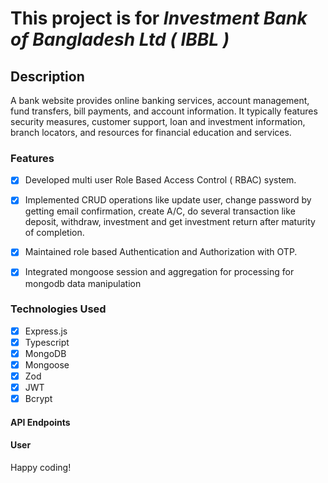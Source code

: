 # This project is for <em>Investment Bank of Bangladesh Ltd ( IBBL )</em>

## Description
<p>A bank website provides online banking services, account management, fund transfers, bill payments, and account information. It typically features security measures, customer support, loan and investment information, branch locators, and resources for financial education and services.</p>

<!-- ### This project [Live Site](https://painting-service-roan.vercel.app/) -->

### Features

- [x] Developed multi user Role Based Access Control ( RBAC) system.
- [x] Implemented CRUD operations like update user, change password by
getting email confirmation, create A/C, do several transaction like deposit,
withdraw, investment and get investment return after maturity of
completion.
- [x] Maintained role based Authentication and Authorization with OTP.
- [x] Integrated mongoose session and aggregation for processing for mongodb
data manipulation


### Technologies Used

- [x] Express.js
- [x] Typescript
- [x] MongoDB
- [x] Mongoose
- [x] Zod
- [x] JWT
- [x] Bcrypt

<!-- ### Entity Relationship Diagram -->

<!-- <p>
<img src="./ERD.svg" align="center" width="100%" height="100%" style="border-radius: 30px;">
</p> -->

#### API Endpoints

#### User
<!-- 
- [x] Create User `POST /api/v1/auth/signup` [ Only User ]
- [x] Login User `POST /api/v1/auth/login` [ All users ]
- [x] Reset User Password `POST /api/v1/auth/reset-password` [ Public Api ]
- [x] User Refresh Token `POST /api/v1/auth/refresh-token` [ All users ]
- [x] Get All Users `GET /api/v1/users/all-users` [ Only Admin and Super Admin ]
- [x] Get User By Id `GET /api/v1/users/profile/:id` [ Only exact user ]
- [x] Update User By Id `PATCH /api/v1/users/update-profile/:id` [ Only exact user ]
- [x] Delete User By Id `DELETE /api/v1/users/delete-profile/:id` [ Only Admin and Super Admin ] -->

Happy coding!
